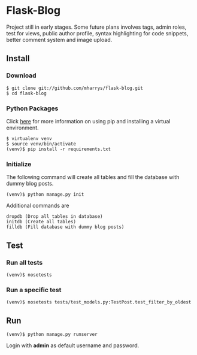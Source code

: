 # Flask-Blog

Project still in early stages. Some future plans involves tags, admin roles, test for views, public author profile, syntax highlighting for code snippets, better comment system and image
upload.

## Install

### Download

    $ git clone git://github.com/mharrys/flask-blog.git
    $ cd flask-blog

### Python Packages

Click [here](http://www.pip-installer.org/en/latest/index.html) for more information on using pip and installing a virtual environment.

    $ virtualenv venv
    $ source venv/bin/activate
    (venv)$ pip install -r requirements.txt

### Initialize

The following command will create all tables and fill the database with dummy blog posts.

    (venv)$ python manage.py init

Additional commands are

    dropdb (Drop all tables in database)
    initdb (Create all tables)
    filldb (Fill database with dummy blog posts)

## Test

### Run all tests
    (venv)$ nosetests

### Run a specific test
    (venv)$ nosetests tests/test_models.py:TestPost.test_filter_by_oldest

## Run

    (venv)$ python manage.py runserver

Login with **admin** as default username and password.
